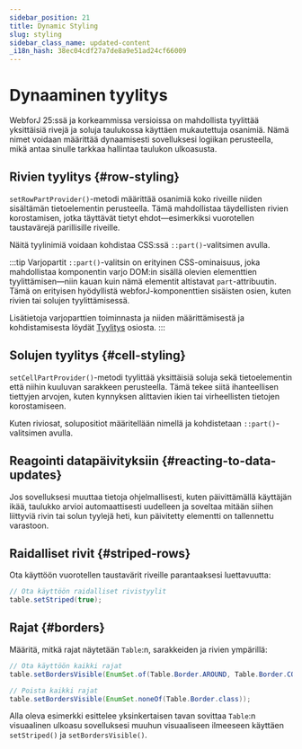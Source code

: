 ```yaml
---
sidebar_position: 21
title: Dynamic Styling
slug: styling
sidebar_class_name: updated-content
_i18n_hash: 38ec04cdf27a7de8a9e51ad24cf66009
---
```

<!-- vale off -->
# Dynaaminen tyylitys <DocChip chip='since' label='25.00' />
<!-- vale on -->

WebforJ 25:ssä ja korkeammissa versioissa on mahdollista tyylittää yksittäisiä rivejä ja soluja taulukossa käyttäen mukautettuja osanimiä. Nämä nimet voidaan määrittää dynaamisesti sovelluksesi logiikan perusteella, mikä antaa sinulle tarkkaa hallintaa taulukon ulkoasusta.

## Rivien tyylitys {#row-styling}

`setRowPartProvider()`-metodi määrittää osanimiä koko riveille niiden sisältämän tietoelementin perusteella. Tämä mahdollistaa täydellisten rivien korostamisen, jotka täyttävät tietyt ehdot—esimerkiksi vuorotellen taustavärejä parillisille riveille.

Näitä tyylinimiä voidaan kohdistaa CSS:ssä `::part()`-valitsimen avulla.

:::tip Varjopartit
`::part()`-valitsin on erityinen CSS-ominaisuus, joka mahdollistaa komponentin varjo DOM:in sisällä olevien elementtien tyylittämisen—niin kauan kuin nämä elementit altistavat `part`-attribuutin. Tämä on erityisen hyödyllistä webforJ-komponenttien sisäisten osien, kuten rivien tai solujen tyylittämisessä.

Lisätietoja varjoparttien toiminnasta ja niiden määrittämisestä ja kohdistamisesta löydät [Tyylitys](../../styling/shadow-parts) osiosta.
:::


<ComponentDemo 
path='/webforj/tablerowstyling?' 
javaE='https://raw.githubusercontent.com/webforj/webforj-documentation/refs/heads/main/src/main/java/com/webforj/samples/views/table/TableRowStylingView.java'
height='300px'
/>

## Solujen tyylitys {#cell-styling}

`setCellPartProvider()`-metodi tyylittää yksittäisiä soluja sekä tietoelementin että niihin kuuluvan sarakkeen perusteella. Tämä tekee siitä ihanteellisen tiettyjen arvojen, kuten kynnyksen alittavien ikien tai virheellisten tietojen korostamiseen.

Kuten riviosat, solupositiot määritellään nimellä ja kohdistetaan `::part()`-valitsimen avulla.

<ComponentDemo 
path='/webforj/tablecellstyling?' 
javaE='https://raw.githubusercontent.com/webforj/webforj-documentation/refs/heads/main/src/main/java/com/webforj/samples/views/table/TableColumnPinningView.java'
height='300px'
/>

## Reagointi datapäivityksiin {#reacting-to-data-updates}

Jos sovelluksesi muuttaa tietoja ohjelmallisesti, kuten päivittämällä käyttäjän ikää, taulukko arvioi automaattisesti uudelleen ja soveltaa mitään siihen liittyviä rivin tai solun tyylejä heti, kun päivitetty elementti on tallennettu varastoon. 

<ComponentDemo 
path='/webforj/tabledynamicstyling?' 
javaE='https://raw.githubusercontent.com/webforj/webforj-documentation/refs/heads/main/src/main/java/com/webforj/samples/views/table/TableDynamicStylingView.java'
height='475px'
/>

## Raidalliset rivit {#striped-rows}

Ota käyttöön vuorotellen taustavärit riveille parantaaksesi luettavuutta:

```java
// Ota käyttöön raidalliset rivistyylit
table.setStriped(true);
```

## Rajat {#borders}

Määritä, mitkä rajat näytetään `Table`:n, sarakkeiden ja rivien ympärillä:

```java
// Ota käyttöön kaikki rajat
table.setBordersVisible(EnumSet.of(Table.Border.AROUND, Table.Border.COLUMNS, Table.Border.ROWS));

// Poista kaikki rajat
table.setBordersVisible(EnumSet.noneOf(Table.Border.class));
```

Alla oleva esimerkki esittelee yksinkertaisen tavan sovittaa `Table`:n visuaalinen ulkoasu sovelluksesi muuhun visuaaliseen ilmeeseen käyttäen `setStriped()` ja `setBordersVisible()`.

<ComponentDemo 
path='/webforj/tablelayoutstyling?' 
javaE='https://raw.githubusercontent.com/webforj/webforj-documentation/refs/heads/main/src/main/java/com/webforj/samples/views/table/TableLayoutStylingView.java'
height='300px'
/>
